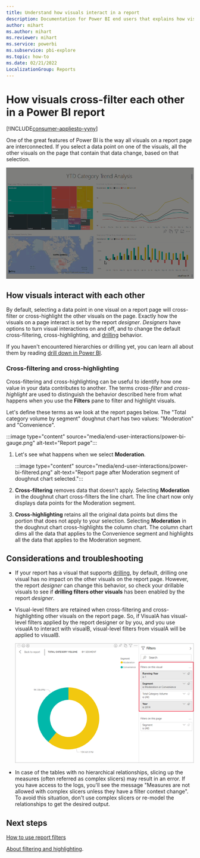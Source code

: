 ```yaml
---
title: Understand how visuals interact in a report
description: Documentation for Power BI end users that explains how visuals interact on a report page. 
author: mihart
ms.author: mihart
ms.reviewer: mihart
ms.service: powerbi
ms.subservice: pbi-explore
ms.topic: how-to
ms.date: 02/21/2022
LocalizationGroup: Reports
---
```


# How visuals cross-filter each other in a Power BI report

[!INCLUDE[consumer-appliesto-yyny](../includes/consumer-appliesto-yyny.md)]

One of the great features of Power BI is the way all visuals on a report page are interconnected. If you select a data point on one of the visuals, all the other visuals on the page that contain that data change, based on that selection.

![video of visuals interacting](media/end-user-interactions/interactions.gif)

## How visuals interact with each other

By default, selecting a data point in one visual on a report page will cross-filter or cross-highlight the other visuals on the page. Exactly how the visuals on a page interact is set by the report *designer*. *Designers* have options to turn visual interactions on and off, and to change the default cross-filtering,  cross-highlighting, and [drilling](end-user-drill.md) behavior.

If you haven't encountered hierarchies or drilling yet, you can learn all about them by reading [drill down in Power BI](end-user-drill.md).

### Cross-filtering and cross-highlighting

Cross-filtering and cross-highlighting can be useful to identify how one value in your data contributes to another. The terms *cross-filter* and *cross-highlight* are used to distinguish the behavior described here from what happens when you use the **Filters** pane to filter and highlight visuals.  

Let's define these terms as we look at the report pages below. The "Total category volume by segment" doughnut chart has two values: "Moderation" and "Convenience".

:::image type="content" source="media/end-user-interactions/power-bi-gauge.png" alt-text="Report page":::

1. Let's see what happens when we select **Moderation**.

    :::image type="content" source="media/end-user-interactions/power-bi-filtered.png" alt-text="Report page after Moderation segment of doughnut chart selected.":::

2. **Cross-filtering** removes data that doesn't apply. Selecting **Moderation** in the doughnut chart cross-filters the line chart. The line chart now only displays data points for the Moderation segment.

3. **Cross-highlighting** retains all the original data points but dims the portion that does not apply to your selection. Selecting **Moderation** in the doughnut chart cross-highlights the column chart. The column chart dims all the data that applies to the Convenience segment and highlights all the data that applies to the Moderation segment.

## Considerations and troubleshooting

- If your report has a visual that supports [drilling](end-user-drill.md), by default, drilling one visual has no impact on the other visuals on the report page. However, the report *designer* can change this behavior, so check your drillable visuals to see if **drilling filters other visuals** has been enabled by the report *designer*.

- Visual-level filters are retained when cross-filtering and cross-highlighting other visuals on the report page. So, if VisualA has visual-level filters applied by the report designer or by you, and you use visualA to interact with visualB, visual-level filters from visualA will be applied to visualB.

    ![Report page showing filters already set](media/end-user-interactions/power-bi-visual-filters.png)

- In case of the tables with no hierarchical relationships, slicing up the measures (often referred as complex slicers) may result in an error. If you have access to the logs, you'll see the message "Measures are not allowed with complex slicers unless they have a filter context change". To avoid this situation, don't use complex slicers or re-model the relationships to get the desired output.

## Next steps

[How to use report filters](../consumer/end-user-report-filter.md)

[About filtering and highlighting](end-user-report-filter.md).

